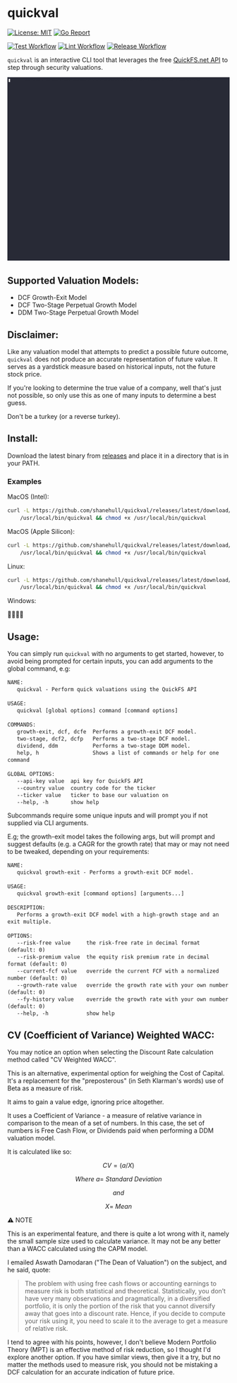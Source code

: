 # quickval

[![License: MIT](https://img.shields.io/badge/License-MIT-yellow.svg)](https://opensource.org/licenses/MIT)
[![Go Report](https://goreportcard.com/badge/github.com/shanehull/quickval)](https://goreportcard.com/report/github.com/shanehull/quickval)

[![Test Workflow](https://github.com/shanehull/quickval/actions/workflows/test.yaml/badge.svg?branch=main)](https://github.com/shanehull/quickval/actions/workflows/test.yaml/badge.svg?branch=main)
[![Lint Workflow](https://github.com/shanehull/quickval/actions/workflows/lint.yaml/badge.svg?branch=main)](https://github.com/shanehull/quickval/actions/workflows/lint.yaml/badge.svg?branch=main)
[![Release Workflow](https://github.com/shanehull/quickval/actions/workflows/release.yaml/badge.svg?branch=release)](https://github.com/shanehull/quickval/actions/workflows/release.yaml/badge.svg?branch=release)

`quickval` is an interactive CLI tool that leverages the free [QuickFS.net API](https://quickfs.net/features/public-api) to step through security valuations.

<p align="center">
    <img src="docs/images/quickval.gif" width="800" alt="quickval cmd line example">
</p>

## Supported Valuation Models:

- DCF Growth-Exit Model
- DCF Two-Stage Perpetual Growth Model
- DDM Two-Stage Perpetual Growth Model

## Disclaimer:

Like any valuation model that attempts to predict a possible future outcome, `quickval` does not produce an
accurate representation of future value. It serves as a yardstick measure based on historical inputs, not the future stock price.

If you're looking to determine the true value of a company, well that's just not possible, so only use this as one of many inputs
to determine a best guess.

Don't be a turkey (or a reverse turkey).

## Install:

Download the latest binary from [releases](https://github.com/shanehull/quickval/releases) and place it in a directory
that is in your PATH.

### Examples

MacOS (Intel):

```bash
curl -L https://github.com/shanehull/quickval/releases/latest/download/quickval-darwin-amd64 -o \
    /usr/local/bin/quickval && chmod +x /usr/local/bin/quickval
```

MacOS (Apple Silicon):

```bash
curl -L https://github.com/shanehull/quickval/releases/latest/download/quickval-darwin-arm64 -o \
    /usr/local/bin/quickval && chmod +x /usr/local/bin/quickval
```

Linux:

```bash
curl -L https://github.com/shanehull/quickval/releases/latest/download/quickval-linux-amd64 -o \
    /usr/local/bin/quickval && chmod +x /usr/local/bin/quickval
```

Windows:

🤷🤷🤷🤷

## Usage:

You can simply run `quickval` with no arguments to get started, however, to avoid being prompted for certain inputs, you can add
arguments to the global command, e.g:

```
NAME:
   quickval - Perform quick valuations using the QuickFS API

USAGE:
   quickval [global options] command [command options]

COMMANDS:
   growth-exit, dcf, dcfe  Performs a growth-exit DCF model.
   two-stage, dcf2, dcfp   Performs a two-stage DCF model.
   dividend, ddm           Performs a two-stage DDM model.
   help, h                 Shows a list of commands or help for one command

GLOBAL OPTIONS:
   --api-key value  api key for QuickFS API
   --country value  country code for the ticker
   --ticker value   ticker to base our valuation on
   --help, -h       show help
```

Subcommands require some unique inputs and will prompt you if not supplied via CLI arguments.

E.g; the growth-exit model takes the following args, but will prompt and suggest defaults (e.g. a CAGR for the growth rate) that
may or may not need to be tweaked, depending on your requirements:

```
NAME:
   quickval growth-exit - Performs a growth-exit DCF model.

USAGE:
   quickval growth-exit [command options] [arguments...]

DESCRIPTION:
   Performs a growth-exit DCF model with a high-growth stage and an exit multiple.

OPTIONS:
   --risk-free value     the risk-free rate in decimal format (default: 0)
   --risk-premium value  the equity risk premium rate in decimal format (default: 0)
   --current-fcf value   override the current FCF with a normalized number (default: 0)
   --growth-rate value   override the growth rate with your own number (default: 0)
   --fy-history value    override the growth rate with your own number (default: 0)
   --help, -h            show help
```

## CV (Coefficient of Variance) Weighted WACC:

You may notice an option when selecting the Discount Rate calculation method called "CV Weighted WACC".

This is an alternative, experimental option for weighing the Cost of Capital. It's a replacement for the
"preposterous" (in Seth Klarman's words) use of Beta as a measure of risk.

It aims to gain a value edge, ignoring price altogether.

It uses a Coefficient of Variance - a measure of relative variance in comparison to the mean of a set of numbers.
In this case, the set of numbers is Free Cash Flow, or Dividends paid when performing a DDM valuation model.

It is calculated like so:

$$CV = (a / X)$$

$$
Where \ a = \ Standard \ Deviation
$$

$$
and
$$

$$
X = \ Mean
$$

:warning: NOTE

This is an experimental feature, and there is quite a lot wrong with it, namely the small sample size used to calculate variance.
It may not be any better than a WACC calculated using the CAPM model.

I emailed Aswath Damodaran ("The Dean of Valuation") on the subject, and he said, quote:

> The problem with using free cash flows or accounting earnings to measure risk is both statistical and theoretical.
> Statistically, you don’t have very many observations and pragmatically, in a diversified portfolio,
> it is only the portion of the risk that you cannot diversify away that goes into a discount rate.
> Hence, if you decide to compute your risk using it, you need to scale it to the average to get a measure of relative risk.

I tend to agree with his points, however, I don't believe Modern Portfolio Theory (MPT) is an effective method of risk reduction,
so I thought I'd explore another option.
If you have similar views, then give it a try, but no matter the methods used to measure risk, you should not be mistaking a
DCF calculation for an accurate indication of future price.
